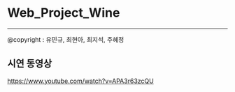 # Web_Project_Wine
---
@copyright : 유민규, 최현아, 최지석, 주혜정


## 시연 동영상
https://www.youtube.com/watch?v=APA3r63zcQU
